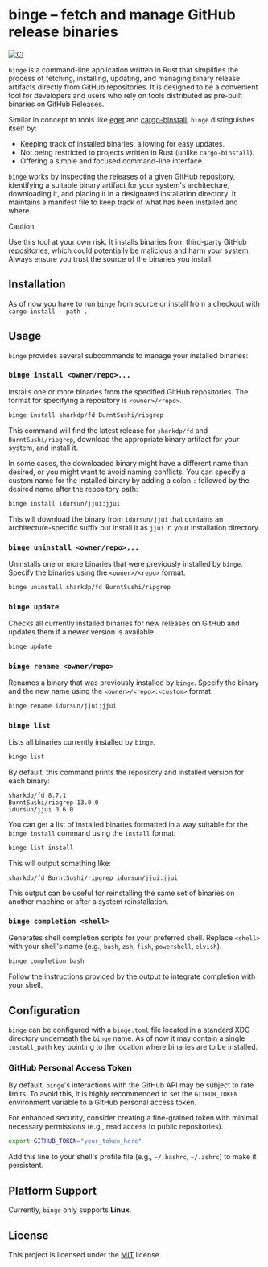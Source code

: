 # binge – fetch and manage GitHub release binaries

[![CI](https://github.com/matze/binge/actions/workflows/ci.yml/badge.svg)](https://github.com/matze/binge/actions/workflows/ci.yml)

`binge` is a command-line application written in Rust that simplifies the
process of fetching, installing, updating, and managing binary release artifacts
directly from GitHub repositories. It is designed to be a convenient tool for
developers and users who rely on tools distributed as pre-built binaries on
GitHub Releases.

Similar in concept to tools like [eget](https://github.com/zyedidia/eget) and
[cargo-binstall](https://github.com/cargo-bins/cargo-binstall), `binge`
distinguishes itself by:

* Keeping track of installed binaries, allowing for easy updates.
* Not being restricted to projects written in Rust (unlike `cargo-binstall`).
* Offering a simple and focused command-line interface.

`binge` works by inspecting the releases of a given GitHub repository,
identifying a suitable binary artifact for your system's architecture,
downloading it, and placing it in a designated installation directory. It
maintains a manifest file to keep track of what has been installed and where.

> [!CAUTION]
> Use this tool at your own risk. It installs binaries from third-party GitHub
> repositories, which could potentially be malicious and harm your system.
> Always ensure you trust the source of the binaries you install.

## Installation

As of now you have to run `binge` from source or install from a checkout with `cargo install --path .`

## Usage

`binge` provides several subcommands to manage your installed binaries:

### `binge install <owner/repo>...`

Installs one or more binaries from the specified GitHub repositories. The format
for specifying a repository is `<owner>/<repo>`.

```bash
binge install sharkdp/fd BurntSushi/ripgrep
```

This command will find the latest release for `sharkdp/fd` and
`BurntSushi/ripgrep`, download the appropriate binary artifact for your system,
and install it.

In some cases, the downloaded binary might have a different name than desired,
or you might want to avoid naming conflicts. You can specify a custom name for
the installed binary by adding a colon `:` followed by the desired name after
the repository path:

```bash
binge install idursun/jjui:jjui
```

This will download the binary from `idursun/jjui` that contains an
architecture-specific suffix but install it as `jjui` in your installation
directory.

### `binge uninstall <owner/repo>...`

Uninstalls one or more binaries that were previously installed by `binge`.
Specify the binaries using the `<owner>/<repo>` format.

```bash
binge uninstall sharkdp/fd BurntSushi/ripgrep
```

### `binge update`

Checks all currently installed binaries for new releases on GitHub and updates
them if a newer version is available.

```bash
binge update
```

### `binge rename <owner/repo>`

Renames a binary that was previously installed by `binge`. Specify the binary
and the new name using the `<owner>/<repo>:<custom>` format.

```bash
binge rename idursun/jjui:jjui
```

### `binge list`

Lists all binaries currently installed by `binge`.

```bash
binge list
```

By default, this command prints the repository and installed version for each binary:

```
sharkdp/fd 8.7.1
BurntSushi/ripgrep 13.0.0
idursun/jjui 0.6.0
```

You can get a list of installed binaries formatted in a way suitable for the
`binge install` command using the `install` format:

```bash
binge list install
```

This will output something like:

```
sharkdp/fd BurntSushi/ripgrep idursun/jjui:jjui
```

This output can be useful for reinstalling the same set of binaries on another
machine or after a system reinstallation.

### `binge completion <shell>`

Generates shell completion scripts for your preferred shell. Replace `<shell>`
with your shell's name (e.g., `bash`, `zsh`, `fish`, `powershell`, `elvish`).

```bash
binge completion bash
```

Follow the instructions provided by the output to integrate completion with your
shell.


## Configuration

`binge` can be configured with a `binge.toml` file located in a standard XDG
directory underneath the `binge` name. As of now it may contain a single
`install_path` key pointing to the location where binaries are to be installed.


### GitHub Personal Access Token

By default, `binge`'s interactions with the GitHub API may be subject to rate
limits. To avoid this, it is highly recommended to set the `GITHUB_TOKEN`
environment variable to a GitHub personal access token.

For enhanced security, consider creating a fine-grained token with minimal
necessary permissions (e.g., read access to public repositories).

```bash
export GITHUB_TOKEN="your_token_here"
```

Add this line to your shell's profile file (e.g., `~/.bashrc`, `~/.zshrc`) to
make it persistent.

## Platform Support

Currently, `binge` only supports **Linux**.

## License

This project is licensed under the [MIT](./LICENSE) license.
